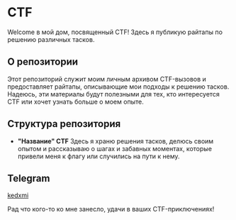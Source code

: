 # CTF

Welcome в мой дом, посвященный CTF! Здесь я публикую райтапы по решению различных тасков.

## О репозитории

Этот репозиторий служит моим личным архивом CTF-вызовов и предоставляет райтапы, описывающие мои подходы к решению тасков. Надеюсь, эти материалы будут полезными для тех, кто интересуется CTF или хочет узнать больше о моем опыте.

## Структура репозитория

- **"Название" CTF** Здесь я храню решения тасков, делюсь своим опытом и рассказываю о шагах и забавных моментах, которые привели меня к флагу или случились на пути к нему.

## Telegram
[kedxmi](https://t.me/kedxmi)

Рад что кого-то ко мне занесло, удачи в ваших CTF-приключениях!
